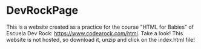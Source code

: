# DevRockPage
This is a website created as a practice for the course "HTML for Babies" of Escuela Dev Rock: https://www.codearock.com/html.
Take a look! This website is not hosted, so download it, unzip and click on the index.html file!
